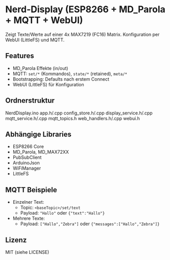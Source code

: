 # Nerd-Display (ESP8266 + MD_Parola + MQTT + WebUI)

Zeigt Texte/Werte auf einer 4x MAX7219 (FC16) Matrix. Konfiguration per WebUI (LittleFS) und MQTT.

## Features
- MD_Parola Effekte (in/out)
- MQTT: `set/*` (Kommandos), `state/*` (retained), `meta/*`
- Bootstrapping: Defaults nach erstem Connect
- WebUI (LittleFS) für Konfiguration

## Ordnerstruktur
NerdDisplay.ino
app.h/.cpp
config_store.h/.cpp
display_service.h/.cpp
mqtt_service.h/.cpp
mqtt_topics.h
web_handlers.h/.cpp
webui.h

## Abhängige Libraries
- ESP8266 Core
- MD_Parola, MD_MAX72XX
- PubSubClient
- ArduinoJson
- WiFiManager
- LittleFS

## MQTT Beispiele
- Einzelner Text:
  - Topic: `<baseTopic>/set/text`
  - Payload: `"Hallo"` oder `{"text":"Hallo"}`
- Mehrere Texte:
  - Payload: `["Hallo","Zebra"]` oder `{"messages":["Hallo","Zebra"]}`

## Lizenz
MIT (siehe LICENSE)